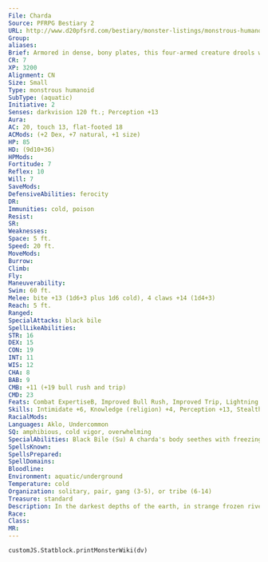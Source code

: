 ```yaml
---
File: Charda
Source: PFRPG Bestiary 2
URL: http://www.d20pfsrd.com/bestiary/monster-listings/monstrous-humanoids/charda
Group: 
aliases: 
Brief: Armored in dense, bony plates, this four-armed creature drools wretched strings of black bile from its fanged maw.
CR: 7
XP: 3200
Alignment: CN
Size: Small
Type: monstrous humanoid
SubType: (aquatic)
Initiative: 2
Senses: darkvision 120 ft.; Perception +13
Aura: 
AC: 20, touch 13, flat-footed 18
ACMods: (+2 Dex, +7 natural, +1 size)
HP: 85
HD: (9d10+36)
HPMods: 
Fortitude: 7
Reflex: 10
Will: 7
SaveMods: 
DefensiveAbilities: ferocity
DR: 
Immunities: cold, poison
Resist: 
SR: 
Weaknesses: 
Space: 5 ft.
Speed: 20 ft.
MoveMods: 
Burrow: 
Climb: 
Fly: 
Maneuverability: 
Swim: 60 ft.
Melee: bite +13 (1d6+3 plus 1d6 cold), 4 claws +14 (1d4+3)
Reach: 5 ft.
Ranged: 
SpecialAttacks: black bile
SpellLikeAbilities: 
STR: 16
DEX: 15
CON: 19
INT: 11
WIS: 12
CHA: 8
BAB: 9
CMB: +11 (+19 bull rush and trip)
CMD: 23
Feats: Combat ExpertiseB, Improved Bull Rush, Improved Trip, Lightning Reflexes, Power Attack, Weapon Focus (claw)
Skills: Intimidate +6, Knowledge (religion) +4, Perception +13, Stealth +18, Survival +10, Swim +18
RacialMods: 
Languages: Aklo, Undercommon
SQ: amphibious, cold vigor, overwhelming
SpecialAbilities: Black Bile (Su) A charda's body seethes with freezing black bile. Its supernaturally cold, black bile is the source of the additional cold damage when a charda bites a creature. As a standard action, a charda can expel its full store of bile as a breath weapon that can take the form of a 60-foot line or a 30-foot cone. All creatures in this area take 8d6 points of cold damage (DC 18 Reflex half ). A charda can use this breath weapon once every 1d4 rounds-while its black bile is recharging, it does not deal additional cold damage with its bite. The save DC is Constitution-based.  Cold Vigor (Ex) When a charda is in a cold environment, it becomes more animated and gains a +1 racial bonus on attack rolls and weapon damage rolls.  Overwhelming (Ex) A charda gains a +8 racial bonus on bull rush and trip attacks.
SpellsKnown: 
SpellsPrepared: 
SpellDomains: 
Bloodline: 
Environment: aquatic/underground
Temperature: cold
Organization: solitary, pair, gang (3-5), or tribe (6-14)
Treasure: standard
Description: In the darkest depths of the earth, in strange frozen rivers and subterranean lakes of frigid black water dwell the mysterious and ferocious chardas. These xenophobic humanoids rarely venture far from their domains, settling in small tribes and building rocky huts underwater or muddy domes along the subterranean shore.  A typical charda stands just under 4 feet tall but weighs 250 pounds. Chardas reproduce by laying eggs in small clutches of two to four, which they bury among rocks offshore. Females fiercely protect their own clutches, but show no predisposition toward protecting the clutches of other chardas, even those within their tribe.  Devoutly religious, chardas prefer to worship gods of war or cold. They hunt in small packs composed of both males and females. Hunting and slaying help determine an individual's power within the group. Chardas often engage in infanticide and cannibalism. While they patrol their territories in groups, they fight individually with little strategy or structure. Chardas do not assist each other with their kills, as they perceive aid as a weakness and a dishonor to both themselves and their foes.
Race: 
Class: 
MR: 
---
```

```dataviewjs
customJS.Statblock.printMonsterWiki(dv)
```
